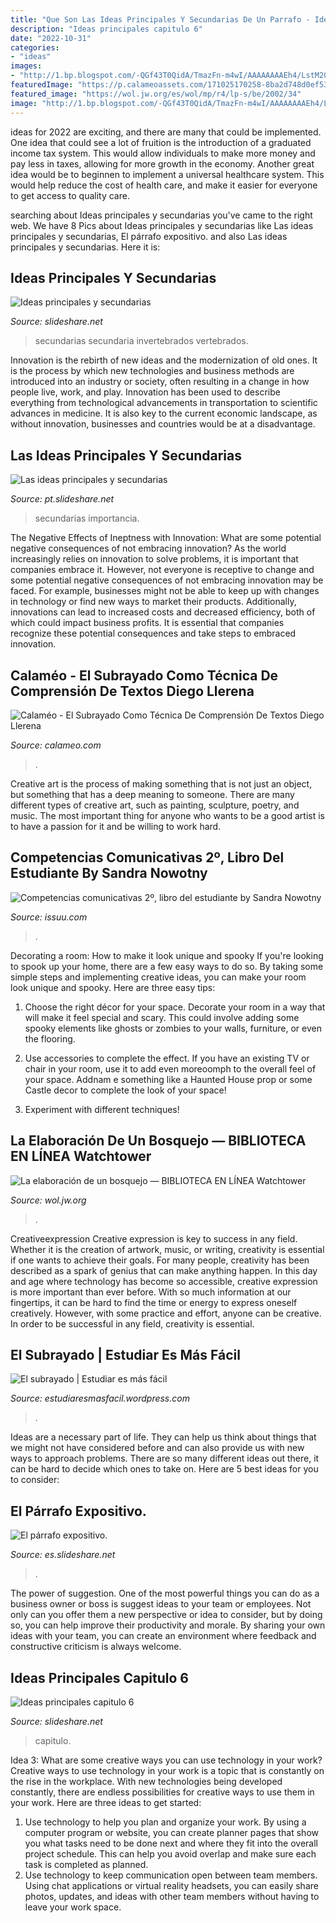 ```yaml
---
title: "Que Son Las Ideas Principales Y Secundarias De Un Parrafo - Ideas Principales Capitulo 6"
description: "Ideas principales capitulo 6"
date: "2022-10-31"
categories:
- "ideas"
images:
- "http://1.bp.blogspot.com/-QGf43T0QidA/TmazFn-m4wI/AAAAAAAAEh4/LstM20TC_CY/s1600/2.jpg"
featuredImage: "https://p.calameoassets.com/171025170258-8ba2d748d0ef53821ae5cb5b6f97be2d/p1.jpg"
featured_image: "https://wol.jw.org/es/wol/mp/r4/lp-s/be/2002/34"
image: "http://1.bp.blogspot.com/-QGf43T0QidA/TmazFn-m4wI/AAAAAAAAEh4/LstM20TC_CY/s1600/2.jpg"
---
```



ideas for 2022 are exciting, and there are many that could be implemented. One idea that could see a lot of fruition is the introduction of a graduated income tax system. This would allow individuals to make more money and pay less in taxes, allowing for more growth in the economy. Another great idea would be to beginnen to implement a universal healthcare system. This would help reduce the cost of health care, and make it easier for everyone to get access to quality care.

	

		
searching about Ideas principales y secundarias you've came to the right web. We have 8 Pics about Ideas principales y secundarias like Las ideas principales y secundarias, El párrafo expositivo. and also Las ideas principales y secundarias. Here it is:
		
    
## Ideas Principales Y Secundarias

<img loading=lazy src="https://image.slidesharecdn.com/ideasprincipalesysecundarias-160719211745/95/ideas-principales-y-secundarias-7-638.jpg?cb=1468963150" onerror="this.onerror=null;this.src='https://tse2.mm.bing.net/th?id=OIP.8NqZH9KWIVX0At5_qMAyPAHaFj&amp;pid=15.1';" alt="Ideas principales y secundarias">

_Source: slideshare.net_

>secundarias secundaria invertebrados vertebrados. 

	

Innovation is the rebirth of new ideas and the modernization of old ones. It is the process by which new technologies and business methods are introduced into an industry or society, often resulting in a change in how people live, work, and play. Innovation has been used to describe everything from technological advancements in transportation to scientific advances in medicine. It is also key to the current economic landscape, as without innovation, businesses and countries would be at a disadvantage.

    
## Las Ideas Principales Y Secundarias

<img loading=lazy src="https://image.slidesharecdn.com/lasideasprincipalesysecundarias-110804010548-phpapp02/95/las-ideas-principales-y-secundarias-4-728.jpg?cb=1320096888" onerror="this.onerror=null;this.src='https://tse2.mm.bing.net/th?id=OIP.Ni5Ob8tMseWKrfBN_n_X3AHaFj&amp;pid=15.1';" alt="Las ideas principales y secundarias">

_Source: pt.slideshare.net_

>secundarias importancia. 

	

The Negative Effects of Ineptness with Innovation: What are some potential negative consequences of not embracing innovation?
As the world increasingly relies on innovation to solve problems, it is important that companies embrace it. However, not everyone is receptive to change and some potential negative consequences of not embracing innovation may be faced. For example, businesses might not be able to keep up with changes in technology or find new ways to market their products. Additionally, innovations can lead to increased costs and decreased efficiency, both of which could impact business profits. It is essential that companies recognize these potential consequences and take steps to embraced innovation.

    
## Calaméo - El Subrayado Como Técnica De Comprensión De Textos Diego Llerena

<img loading=lazy src="https://p.calameoassets.com/171025170258-8ba2d748d0ef53821ae5cb5b6f97be2d/p1.jpg" onerror="this.onerror=null;this.src='https://tse1.mm.bing.net/th?id=OIP.7Ms-vmc3OAsAYMadPOuGcQHaKe&amp;pid=15.1';" alt="Calaméo - El Subrayado Como Técnica De Comprensión De Textos Diego Llerena">

_Source: calameo.com_

>. 

	

Creative art is the process of making something that is not just an object, but something that has a deep meaning to someone. There are many different types of creative art, such as painting, sculpture, poetry, and music. The most important thing for anyone who wants to be a good artist is to have a passion for it and be willing to work hard.

    
## Competencias Comunicativas 2º, Libro Del Estudiante By Sandra Nowotny

<img loading=lazy src="https://image.isu.pub/130710193056-96e5a2e34fcdec94635893c12219e60d/jpg/page_84.jpg" onerror="this.onerror=null;this.src='https://tse3.mm.bing.net/th?id=OIP.u2U_3YfxYs1q9PlmA_lvHAHaJs&amp;pid=15.1';" alt="Competencias comunicativas 2º, libro del estudiante by Sandra Nowotny">

_Source: issuu.com_

>. 

	

Decorating a room: How to make it look unique and spooky
If you're looking to spook up your home, there are a few easy ways to do so. By taking some simple steps and implementing creative ideas, you can make your room look unique and spooky. Here are three easy tips:
1. Choose the right décor for your space. Decorate your room in a way that will make it feel special and scary. This could involve adding some spooky elements like ghosts or zombies to your walls, furniture, or even the flooring.

2. Use accessories to complete the effect. If you have an existing TV or chair in your room, use it to add even moreoomph to the overall feel of your space. Addnam e something like a Haunted House prop or some Castle decor to complete the look of your space!

3. Experiment with different techniques!

    
## La Elaboración De Un Bosquejo — BIBLIOTECA EN LÍNEA Watchtower

<img loading=lazy src="https://wol.jw.org/es/wol/mp/r4/lp-s/be/2002/34" onerror="this.onerror=null;this.src='https://tse1.mm.bing.net/th?id=OIP.jndyJ9yN3_ga3vm6YHyRowHaJr&amp;pid=15.1';" alt="La elaboración de un bosquejo — BIBLIOTECA EN LÍNEA Watchtower">

_Source: wol.jw.org_

>. 

	

Creativeexpression
Creative expression is key to success in any field. Whether it is the creation of artwork, music, or writing, creativity is essential if one wants to achieve their goals. For many people, creativity has been described as a spark of genius that can make anything happen. In this day and age where technology has become so accessible, creative expression is more important than ever before. With so much information at our fingertips, it can be hard to find the time or energy to express oneself creatively. However, with some practice and effort, anyone can be creative. In order to be successful in any field, creativity is essential.

    
## El Subrayado | Estudiar Es Más Fácil

<img loading=lazy src="http://1.bp.blogspot.com/-QGf43T0QidA/TmazFn-m4wI/AAAAAAAAEh4/LstM20TC_CY/s1600/2.jpg" onerror="this.onerror=null;this.src='https://tse1.mm.bing.net/th?id=OIP.pmn8ewj3hTTcNFgb1EIMcwHaE8&amp;pid=15.1';" alt="El subrayado | Estudiar es más fácil">

_Source: estudiaresmasfacil.wordpress.com_

>. 

	

Ideas are a necessary part of life. They can help us think about things that we might not have considered before and can also provide us with new ways to approach problems. There are so many different ideas out there, it can be hard to decide which ones to take on. Here are 5 best ideas for you to consider: 

    
## El Párrafo Expositivo.

<img loading=lazy src="https://image.slidesharecdn.com/elprrafoexpositivo-140306210724-phpapp01/95/el-prrafo-expositivo-4-638.jpg?cb=1394140191" onerror="this.onerror=null;this.src='https://tse1.mm.bing.net/th?id=OIP.ObmFCKsfGWJbnbvLzYTeBgHaFj&amp;pid=15.1';" alt="El párrafo expositivo.">

_Source: es.slideshare.net_

>. 

	

The power of suggestion.
One of the most powerful things you can do as a business owner or boss is suggest ideas to your team or employees. Not only can you offer them a new perspective or idea to consider, but by doing so, you can help improve their productivity and morale. By sharing your own ideas with your team, you can create an environment where feedback and constructive criticism is always welcome.

    
## Ideas Principales Capitulo 6

<img loading=lazy src="https://cdn.slidesharecdn.com/ss_thumbnails/ideasprincipalescapitulo6-120301113618-phpapp01-thumbnail-4.jpg?cb=1330601812" onerror="this.onerror=null;this.src='https://tse1.mm.bing.net/th?id=OIP.6cfbKvoQQgGBXvlMhy_s6QHaKe&amp;pid=15.1';" alt="Ideas principales capitulo 6">

_Source: slideshare.net_

>capitulo. 

	

Idea 3: What are some creative ways you can use technology in your work?
Creative ways to use technology in your work is a topic that is constantly on the rise in the workplace. With new technologies being developed constantly, there are endless possibilities for creative ways to use them in your work. Here are three ideas to get started: 
1. Use technology to help you plan and organize your work. By using a computer program or website, you can create planner pages that show you what tasks need to be done next and where they fit into the overall project schedule. This can help you avoid overlap and make sure each task is completed as planned. 
2. Use technology to keep communication open between team members. Using chat applications or virtual reality headsets, you can easily share photos, updates, and ideas with other team members without having to leave your work space.

